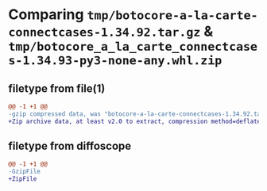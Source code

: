# Comparing `tmp/botocore-a-la-carte-connectcases-1.34.92.tar.gz` & `tmp/botocore_a_la_carte_connectcases-1.34.93-py3-none-any.whl.zip`

## filetype from file(1)

```diff
@@ -1 +1 @@
-gzip compressed data, was "botocore-a-la-carte-connectcases-1.34.92.tar", last modified: Fri Apr 26 01:01:24 2024, max compression
+Zip archive data, at least v2.0 to extract, compression method=deflate
```

## filetype from diffoscope

```diff
@@ -1 +1 @@
-GzipFile
+ZipFile
```

